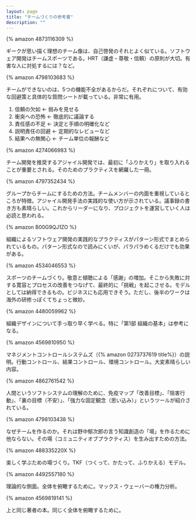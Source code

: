 ```yaml
---
layout: page
title: "チームづくりの参考書"
description: ""
---
```


{% amazon 4873116309 %}

ギークが思い描く理想のチーム像は、自己啓発のそれとよく似ている。ソフトウェア開発はチームスポーツである。HRT（謙虚・尊敬・信頼）の原則が大切。有害な人に対処するには？など。

{% amazon 4798103683 %}

チームができないのは、5つの機能不全があるからだ。それぞれについて、有効な回避策と具体的な質問シートが載っている。非常に有用。

1. 信頼の欠如 ← 弱みを見せる
2. 衝突への恐怖 ← 徹底的に議論する
3. 責任感の不足 ← 決定と手順の明確化など
4. 説明責任の回避 ← 定期的なレビューなど
5. 結果への無関心 ← チーム単位の報酬など

{% amazon 4274066983 %}

チーム開発を推奨するアジャイル開発では、最初に「ふりかえり」を取り入れることが重要とされる。そのためのプラクティスを網羅した一冊。

{% amazon 4797352434 %}

グループからチームにするための方法。チームメンバーの内面を重視しているところが特徴。アジャイル開発手法の実践的な使い方が示されている。議事録の書き方も素晴らしい。これからリーダーになり、プロジェクトを運営していく人は必読と思われる。

{% amazon B00G9QJ1ZO %}

組織によるソフトウェア開発の実践的なプラクティスがパターン形式でまとめられているもの。パターン形式なので読みにくいが、パラパラめくるだけでも効果がある。

{% amazon 4534046553 %}

スポーツのチームづくり。敬意と傾聴による「感謝」の増加。そこから失敗に対する寛容とプロセスの改善をつなげて、最終的に「挑戦」を起こさせる。モデルとしては納得できるもの。ビジネスにも応用できそう。ただし、後半のワークは海外の研修っぽくてちょっと微妙。

{% amazon 4480059962 %}

組織デザインについて手っ取り早く学べる。特に「第1部 組織の基本」は参考になる。

{% amazon 4569810950 %}

マネジメントコントロールシステムズ（{% amazon 0273737619 title%}）の説明。行動コントロール、結果コントロール、環境コントロール。大変素晴らしい内容。

{% amazon 4862761542 %}

人間というソフトシステムの理解のために、免疫マップ「改善目標」、「阻害行動」、「裏の目標（不安）」、「強力な固定観念（思い込み）」というツールが紹介されている。

{% amazon 4798103438 %}

なぜチームを作るのか。それは野中郁次郎の言う知識創造の「場」を作るために他ならない。その場（コミュニティオブプラクティス）を生み出すための方法。

{% amazon 488335220X %}

楽しく学ぶための場づくり。TKF（つくって、かたって、ふりかえる）モデル。

{% amazon 4492557180 %}

理論的な側面。全体を俯瞰するために。マックス・ウェーバーの権力分析。

{% amazon 4569819141 %}

上と同じ著者の本。同じく全体を俯瞰するために。


